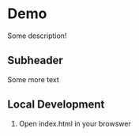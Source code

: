 # Demo

Some description!

## Subheader

Some more text

## Local Development

1. Open index.html in your browswer
